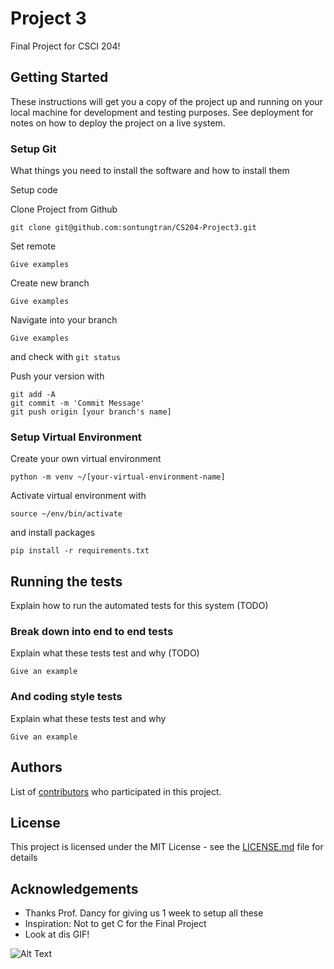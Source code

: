 # Project 3

Final Project for CSCI 204!

## Getting Started

These instructions will get you a copy of the project up and running on your local machine for development and testing purposes. See deployment for notes on how to deploy the project on a live system.

### Setup Git

What things you need to install the software and how to install them

Setup code 

Clone Project from Github

```
git clone git@github.com:sontungtran/CS204-Project3.git
```

Set remote

```
Give examples
```

Create new branch

```
Give examples
```

Navigate into your branch

```
Give examples
```

and check with ```git status```

Push your version with

```
git add -A
git commit -m 'Commit Message'
git push origin [your branch's name]
```

### Setup Virtual Environment

Create your own virtual environment

```
python -m venv ~/[your-virtual-environment-name]
```

Activate virtual environment with

```
source ~/env/bin/activate
```

and install packages

```
pip install -r requirements.txt
```

## Running the tests

Explain how to run the automated tests for this system (TODO)

### Break down into end to end tests

Explain what these tests test and why (TODO)

```
Give an example
```

### And coding style tests

Explain what these tests test and why

```
Give an example
```

## Authors

List of [contributors](https://github.com/sontungtran/CS204-Project3/graphs/contributors) who participated in this project.

## License

This project is licensed under the MIT License - see the [LICENSE.md](LICENSE.md) file for details

## Acknowledgements

* Thanks Prof. Dancy for giving us 1 week to setup all these
* Inspiration: Not to get C for the Final Project
* Look at dis GIF!

![Alt Text](https://media.giphy.com/media/vFKqnCdLPNOKc/giphy.gif)
